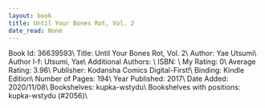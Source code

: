 ```yaml
---
layout: book
title: Until Your Bones Rot, Vol. 2
date_read: None
---
```


Book Id: 36639593\ 
Title: Until Your Bones Rot, Vol. 2\ 
Author: Yae Utsumi\ 
Author l-f: Utsumi, Yae\ 
Additional Authors: \ 
ISBN: \ 
My Rating: 0\ 
Average Rating: 3.96\ 
Publisher: Kodansha Comics Digital-First!\ 
Binding: Kindle Edition\ 
Number of Pages: 194\ 
Year Published: 2017\ 
Date Added: 2020/11/08\ 
Bookshelves: kupka-wstydu\ 
Bookshelves with positions: kupka-wstydu (#2056)\ 

